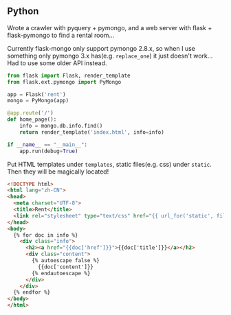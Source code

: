 ## Python

Wrote a crawler with pyquery + pymongo, and a web server with flask + flask-pymongo to find a rental room...

Currently flask-mongo only support pymongo 2.8.x, so when I use something only pymongo 3.x has(e.g. `replace_one`) it just doesn't work... Had to use some older API instead.

```python
from flask import Flask, render_template
from flask.ext.pymongo import PyMongo

app = Flask('rent')
mongo = PyMongo(app)

@app.route('/')
def home_page():
    info = mongo.db.info.find()
    return render_template('index.html', info=info)

if __name__ == "__main__":
    app.run(debug=True)
```

Put HTML templates under `templates`, static files(e.g. css) under `static`. Then they will be magically located!

```html
<!DOCTYPE html>
<html lang="zh-CN">
<head>
  <meta charset="UTF-8">
  <title>Rent</title>
  <link rel="stylesheet" type="text/css" href="{{ url_for('static', filename='style.css') }}">
</head>
<body>
  {% for doc in info %}
    <div class="info">
      <h2><a href="{{doc['href']}}">{{doc['title']}}</a></h2>
      <div class="content">
        {% autoescape false %}
          {{doc['content']}}
        {% endautoescape %}
      </div>
    </div>
  {% endfor %}
</body>
</html>
```